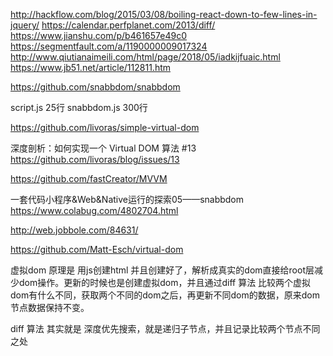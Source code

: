 http://hackflow.com/blog/2015/03/08/boiling-react-down-to-few-lines-in-jquery/
https://calendar.perfplanet.com/2013/diff/
https://www.jianshu.com/p/b461657e49c0
https://segmentfault.com/a/1190000009017324
http://www.qiutianaimeili.com/html/page/2018/05/iadkijfuaic.html
https://www.jb51.net/article/112811.htm

https://github.com/snabbdom/snabbdom


script.js     25行
snabbdom.js  300行

https://github.com/livoras/simple-virtual-dom

深度剖析：如何实现一个 Virtual DOM 算法 #13
https://github.com/livoras/blog/issues/13

https://github.com/fastCreator/MVVM


一套代码小程序&Web&Native运行的探索05——snabbdom
https://www.colabug.com/4802704.html

http://web.jobbole.com/84631/


https://github.com/Matt-Esch/virtual-dom


虚拟dom 原理是 用js创建html 并且创建好了，解析成真实的dom直接给root层减少dom操作。更新的时候也是创建虚拟dom，并且通过diff 算法 比较两个虚拟dom有什么不同，获取两个不同的dom之后，再更新不同dom的数据，原来dom节点数据保持不变。

diff 算法 其实就是 深度优先搜索，就是递归子节点，并且记录比较两个节点不同之处
